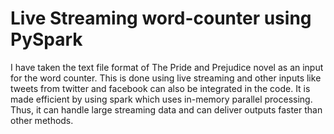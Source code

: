 
# Live Streaming word-counter using PySpark

I have taken the text file format of The Pride and Prejudice novel as an input for the word counter. This is done using live streaming and other inputs like tweets from twitter and facebook can also be integrated in the code. It is made efficient by using spark which uses in-memory parallel processing. Thus, it can handle large streaming data and can deliver outputs faster than other methods.


